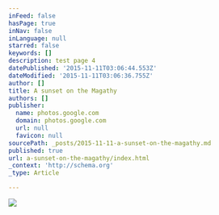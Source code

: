 ```yaml
---
inFeed: false
hasPage: true
inNav: false
inLanguage: null
starred: false
keywords: []
description: test page 4
datePublished: '2015-11-11T03:06:44.553Z'
dateModified: '2015-11-11T03:06:36.755Z'
author: []
title: A sunset on the Magathy
authors: []
publisher:
  name: photos.google.com
  domain: photos.google.com
  url: null
  favicon: null
sourcePath: _posts/2015-11-11-a-sunset-on-the-magathy.md
published: true
url: a-sunset-on-the-magathy/index.html
_context: 'http://schema.org'
_type: Article

---
```

![](https://lh3.googleusercontent.com/dtX5e1xHnrZwcP_veTJImug_ahJ5K5UOXBwm4EDp1AmR3RAVs5Qts-peiOvac2-PaPbSsmE3DU2sy3kdHOHIh0gBBylXQ3elD9uEJB8JJtDzbdvYLgSweH3DKoflLlXeXIddb9AvV1DmKG_n79RxlGY_JkQXzJP7Ek-beKUXij1vHdSe7SggpCb-WXKY3c-dmfOrjht-DQUeRqDzrlpPfHXkKE2PLskcwtwhznA055rrAwLdc4moRa8NmX3xqifYnq1C2F19HdR39gFVNDLEK3sJumQSZn76qMUsedO5BPYyRmTbSaVK8Qiz9m4h0-yl0CRN7C20yh4-ZHnKKUVpDiezBnaTxk3n9KZQL7PBh3kYfMySP0sfEsRwgpYpqT8QZwwQJ-npeZSOcdrwl6QQLU5cz4w5oOdy4a1FAblTU5u08JLhFpwDvWF69_wX7V0t4U7cBwBf0KOu_Yc-JVaGpocM--HaDWIf-5RLkXuA7doFB3f15RJWT2B4_odnH35jJZ_dC3ZzCZJUgzysFmkQIQAdWuy9QXNz1OpmIbyma1Q=w1065-h599-no)